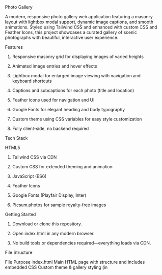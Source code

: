 Photo Gallery

A modern, responsive photo gallery web application featuring a masonry layout with lightbox modal support, dynamic image captions, and smooth animations. Styled using Tailwind CSS and enhanced with custom CSS and Feather Icons, this project showcases a curated gallery of scenic photographs with beautiful, interactive user experience.

Features

1. Responsive masonry grid for displaying images of varied heights

2. Animated image entries and hover effects

3. Lightbox modal for enlarged image viewing with navigation and keyboard shortcuts

4. Captions and subcaptions for each photo (title and location)

5. Feather icons used for navigation and UI

6. Google Fonts for elegant heading and body typography

7. Custom theme using CSS variables for easy style customization

8. Fully client-side, no backend required

Tech Stack

HTML5

1. Tailwind CSS via CDN

2. Custom CSS for extended theming and animation

3. JavaScript (ES6)

4. Feather Icons

5. Google Fonts (Playfair Display, Inter)

6. Picsum.photos for sample royalty-free images

Getting Started

1. Download or clone this repository.

2. Open index.html in any modern browser.

3. No build tools or dependencies required—everything loads via CDN.

File Structure

File	Purpose
index.html	Main HTML page with structure and includes
embedded CSS	Custom theme & gallery styling (in <style>)
embedded JS	Gallery data, masonry logic, modal/lightbox
You can optionally split out the CSS/JS into their own files for easier maintenance.

How It Works
1. The gallery dynamically generates cards using a list of image metadata.

2. Clicking any image opens a modal viewer with navigation and image info.

3. Users can use the modal's next/prev buttons or keyboard arrows for navigation, and Esc to close.

4. The gallery adapts to all screen sizes using Tailwind's responsive column classes.

Customizing
1. Replace or edit the imageData array in the embedded script to use your own photos and captions.

2. Modify color variables in the <style> section under :root to change the theme.

3. Fonts and icons are loaded via CDN for instant styling.

4. Picsum.photos
